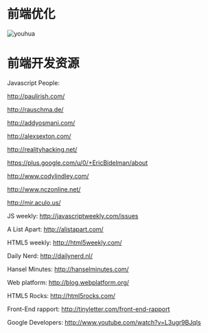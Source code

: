 # 前端优化
![youhua](https://github.com/dotview/front-resources/blob/master/%E5%89%8D%E7%AB%AF%E4%BC%98%E5%8C%96V1.0.png)

# 前端开发资源

 
Javascript People: 

http://paulirish.com/

http://rauschma.de/

http://addyosmani.com/

http://alexsexton.com/

http://realityhacking.net/

https://plus.google.com/u/0/+EricBidelman/about

http://www.codylindley.com/

http://www.nczonline.net/

http://mir.aculo.us/


JS weekly: 
http://javascriptweekly.com/issues

A List Apart: http://alistapart.com/

HTML5 weekly: http://html5weekly.com/

Daily Nerd: http://dailynerd.nl/

Hansel Minutes: http://hanselminutes.com/

Web platform: http://blog.webplatform.org/

HTML5 Rocks: http://html5rocks.com/

Front-End rapport: http://tinyletter.com/front-end-rapport

Google Developers: http://www.youtube.com/watch?v=L3ugr9BJqIs





